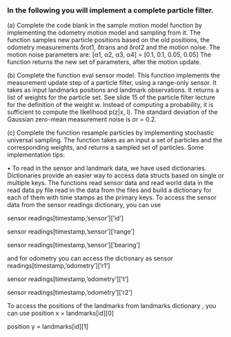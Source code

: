 ### In the following you will implement a complete particle filter. 
(a) Complete the code blank in the sample motion model function by implementing the odometry motion model and sampling from it. The function samples new particle positions based
on the old positions, the odometry measurements δrot1, δtrans and δrot2 and the motion noise.
The motion noise parameters are:
[α1, α2, α3, α4] = [0.1, 0.1, 0.05, 0.05]
The function returns the new set of parameters, after the motion update.

(b) Complete the function eval sensor model. This function implements the measurement update step of a particle filter, using a range-only sensor. It takes as input landmarks positions
and landmark observations. It returns a list of weights for the particle set. See slide 15 of the
particle filter lecture for the definition of the weight w. Instead of computing a probability,
it is sufficient to compute the likelihood p(z|x, l). The standard deviation of the Gaussian
zero-mean measurement noise is σr = 0.2.

(c) Complete the function resample particles by implementing stochastic universal sampling.
The function takes as an input a set of particles and the corresponding weights, and returns
a sampled set of particles.
Some implementation tips:

• To read in the sensor and landmark data, we have used dictionaries. Dictionaries provide an easier way to access data structs based on single or multiple keys. The functions
read sensor data and read world data in the read data.py file read in the data from the
files and build a dictionary for each of them with time stamps as the primary keys.
To access the sensor data from the sensor readings dictionary, you can use

sensor readings[timestamp,’sensor’][’id’]

sensor readings[timestamp,’sensor’][’range’]

sensor readings[timestamp,’sensor’][’bearing’]

and for odometry you can access the dictionary as
sensor readings[timestamp,’odometry’][’r1’]

sensor readings[timestamp,’odometry’][’t’]

sensor readings[timestamp,’odometry’][’r2’]

To access the positions of the landmarks from landmarks dictionary , you can use
position x = landmarks[id][0]

position y = landmarks[id][1] 

